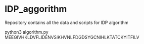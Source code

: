 # IDP_aggorithm
Repository contains all the data and scripts for IDP algorithm

python3 algorithm.py MEEGIVHKLDVFLIDENVSIKHVNLFDGDSYGCNIHLKTATCKYITFILV
